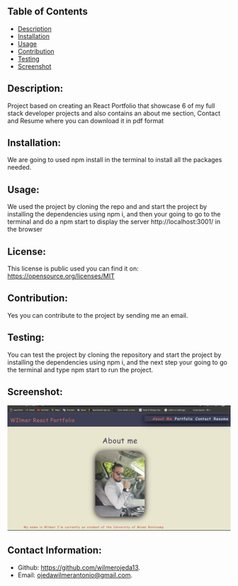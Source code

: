 ## Table of Contents
- [Description](#description)
- [Installation](#installation)
- [Usage](#usage)
- [Contribution](#contribution)
- [Testing](#testing)
- [Screenshot](#screenshot)

## Description:
Project based on creating an React Portfolio that showcase 6 of my full stack developer projects and also contains an about me section, Contact and Resume where you can download it  in pdf format

## Installation:
We are going to used npm install in the terminal  to install all the packages needed.


## Usage:
We used the project by cloning the repo and and start the project by installing the dependencies using npm i, and then your going to go to the terminal and do a npm start  to display the server http://localhost:3001/ in the browser


## License:
This license is public used you can find it on:
https://opensource.org/licenses/MIT


## Contribution:
Yes you can contribute to the project by sending me  an email.


## Testing:
You can test the project by cloning the repository and start the project by installing the dependencies using npm i, and the next step your going to go the terminal and type npm start to run the project.


## Screenshot:
![alt text](./src/assets/images/Screenshot1.png)


## Contact Information:
- Github: https://github.com/wilmerojeda13.
- Email: ojedawilmerantonio@gmail.com. 